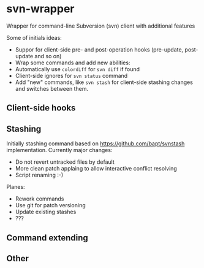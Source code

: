# svn-wrapper
Wrapper for command-line Subversion (svn) client with additional features

Some of initials ideas:
- Suppor for client-side pre- and post-operation hooks (pre-update, post-update and so on)
- Wrap some commands and add new abilities: 
 - Automatically use `colordiff` for `svn diff` if found
 - Client-side ignores for `svn status` command
- Add "new" commands, like `svn stash` for client-side stashing changes and switches between them.


## Client-side hooks

## Stashing
Initially stashing command based on https://github.com/bapt/svnstash implementation.
Currently major changes:
- Do not revert untracked files by default
- More clean patch applaing to allow interactive conflict resolving
- Script renaming :-)

Planes: 
- Rework commands
- Use git for patch versioning
- Update existing stashes
- ???

## Command extending

## Other


